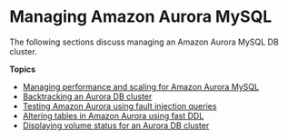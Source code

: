 # Managing Amazon Aurora MySQL<a name="AuroraMySQL.Managing"></a>

The following sections discuss managing an Amazon Aurora MySQL DB cluster\.

**Topics**
+ [Managing performance and scaling for Amazon Aurora MySQL](AuroraMySQL.Managing.Performance.md)
+ [Backtracking an Aurora DB cluster](AuroraMySQL.Managing.Backtrack.md)
+ [Testing Amazon Aurora using fault injection queries](AuroraMySQL.Managing.FaultInjectionQueries.md)
+ [Altering tables in Amazon Aurora using fast DDL](AuroraMySQL.Managing.FastDDL.md)
+ [Displaying volume status for an Aurora DB cluster](AuroraMySQL.Managing.VolumeStatus.md)